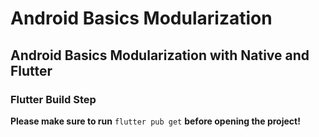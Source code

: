 # Android Basics Modularization

## Android Basics Modularization with Native and Flutter

### Flutter Build Step

**Please make sure to run** `flutter pub get` **before opening the project!**

